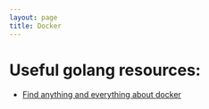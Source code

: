 ```yaml
---
layout: page
title: Docker
---
```

# Useful golang resources:
- [Find anything and everything about docker](http://google.com)


